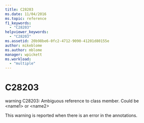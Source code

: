 ```yaml
---
title: C28203
ms.date: 11/04/2016
ms.topic: reference
f1_keywords:
  - "C28203"
helpviewer_keywords:
  - "C28203"
ms.assetid: 20b98be6-0fc2-4712-9090-41201d80155e
author: mikeblome
ms.author: mblome
manager: wpickett
ms.workload:
  - "multiple"
---
```

# C28203
warning C28203: Ambiguous reference to class member. Could be \<name1> or \<name2>

 This warning is reported when there is an error in the annotations.